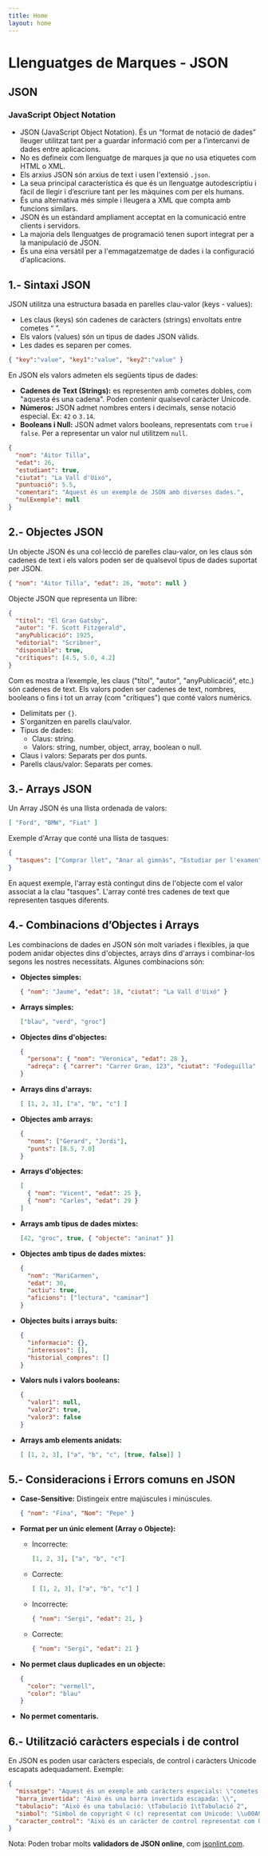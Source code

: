 ```yaml
---
title: Home
layout: home
---
```




# Llenguatges de Marques - JSON

## JSON

### JavaScript Object Notation

- JSON (JavaScript Object Notation). És un “format de notació de dades” lleuger utilitzat tant per a guardar informació com per a l’intercanvi de dades entre aplicacions.
- No es defineix com llenguatge de marques ja que no usa etiquetes com HTML o XML.
- Els arxius JSON són arxius de text i usen l'extensió `.json`.
- La seua principal característica és que és un llenguatge autodescriptiu i fàcil de llegir i d’escriure tant per les màquines com per els humans.
- És una alternativa més simple i lleugera a XML que compta amb funcions similars.
- JSON és un estàndard ampliament acceptat en la comunicació entre clients i servidors.
- La majoria dels llenguatges de programació tenen suport integrat per a la manipulació de JSON.
- És una eina versàtil per a l'emmagatzematge de dades i la configuració d'aplicacions.

## 1.- Sintaxi JSON

JSON utilitza una estructura basada en parelles clau-valor (keys - values):

- Les claus (keys) són cadenes de caràcters (strings) envoltats entre cometes “ ”.
- Els valors (values) són un tipus de dades JSON vàlids.
- Les dades es separen per comes.

```json
{ "key":"value", "key1":"value", "key2":"value" }
```

En JSON els valors admeten els següents tipus de dades:

- **Cadenes de Text (Strings):** es representen amb cometes dobles, com "aquesta és una cadena". Poden contenir qualsevol caràcter Unicode.
- **Números:** JSON admet nombres enters i decimals, sense notació especial. Ex: `42` o `3.14`.
- **Booleans i Null:** JSON admet valors booleans, representats com `true` i `false`. Per a representar un valor nul utilitzem `null`.

```json
{
  "nom": "Aitor Tilla",
  "edat": 26,
  "estudiant": true,
  "ciutat": "La Vall d'Uixó",
  "puntuació": 5.5,
  "comentari": "Aquest és un exemple de JSON amb diverses dades.",
  "nulExemple": null
}
```

## 2.- Objectes JSON

Un objecte JSON és una col·lecció de parelles clau-valor, on les claus són cadenes de text i els valors poden ser de qualsevol tipus de dades suportat per JSON.

```json
{ "nom": "Aitor Tilla", "edat": 26, "moto": null }
```

Objecte JSON que representa un llibre:

```json
{
  "títol": "El Gran Gatsby",
  "autor": "F. Scott Fitzgerald",
  "anyPublicació": 1925,
  "editorial": "Scribner",
  "disponible": true,
  "crítiques": [4.5, 5.0, 4.2]
}
```

Com es mostra a l’exemple, les claus ("títol", "autor", "anyPublicació", etc.) són cadenes de text. Els valors poden ser cadenes de text, nombres, booleans o fins i tot un array (com "crítiques") que conté valors numèrics.

- Delimitats per `{}`.
- S'organitzen en parells clau/valor.
- Tipus de dades:
  - Claus: string.
  - Valors: string, number, object, array, boolean o null.
- Claus i valors: Separats per dos punts.
- Parells claus/valor: Separats per comes.

## 3.- Arrays JSON

Un Array JSON és una llista ordenada de valors:

```json
[ "Ford", "BMW", "Fiat" ]
```

Exemple d'Array que conté una llista de tasques:

```json
{
  "tasques": ["Comprar llet", "Anar al gimnàs", "Estudiar per l'examen"]
}
```

En aquest exemple, l'array està contingut dins de l'objecte com el valor associat a la clau "tasques". L'array conté tres cadenes de text que representen tasques diferents.

## 4.- Combinacions d’Objectes i Arrays

Les combinacions de dades en JSON són molt variades i flexibles, ja que podem anidar objectes dins d'objectes, arrays dins d'arrays i combinar-los segons les nostres necessitats. Algunes combinacions són:

- **Objectes simples:**
  ```json
  { "nom": "Jaume", "edat": 18, "ciutat": "La Vall d'Uixó" }
  ```

- **Arrays simples:**
  ```json
  ["blau", "verd", "groc"]
  ```

- **Objectes dins d'objectes:**
  ```json
  {
    "persona": { "nom": "Veronica", "edat": 28 },
    "adreça": { "carrer": "Carrer Gran, 123", "ciutat": "Fodeguilla" }
  }
  ```

- **Arrays dins d'arrays:**
  ```json
  [ [1, 2, 3], ["a", "b", "c"] ]
  ```

- **Objectes amb arrays:**
  ```json
  {
    "noms": ["Gerard", "Jordi"],
    "punts": [8.5, 7.0]
  }
  ```

- **Arrays d'objectes:**
  ```json
  [
    { "nom": "Vicent", "edat": 25 },
    { "nom": "Carles", "edat": 29 }
  ]
  ```

- **Arrays amb tipus de dades mixtes:**
  ```json
  [42, "groc", true, { "objecte": "aninat" }]
  ```

- **Objectes amb tipus de dades mixtes:**
  ```json
  {
    "nom": "MariCarmen",
    "edat": 30,
    "actiu": true,
    "aficions": ["lectura", "caminar"]
  }
  ```

- **Objectes buits i arrays buits:**
  ```json
  {
    "informacio": {},
    "interessos": [],
    "historial_compres": []
  }
  ```

- **Valors nuls i valors booleans:**
  ```json
  {
    "valor1": null,
    "valor2": true,
    "valor3": false
  }
  ```

- **Arrays amb elements anidats:**
  ```json
  [ [1, 2, 3], ["a", "b", "c", [true, false]] ]
  ```

## 5.- Consideracions i Errors comuns en JSON

- **Case-Sensitive:** Distingeix entre majúscules i minúscules.
  ```json
  { "nom": "Fina", "Nom": "Pepe" }
  ```

- **Format per un únic element (Array o Objecte):**
  - Incorrecte:
    ```json
    [1, 2, 3], ["a", "b", "c"]
    ```

  - Correcte:
    ```json
    [ [1, 2, 3], ["a", "b", "c"] ]
    ```

  - Incorrecte:
    ```json
    { "nom": "Sergi", "edat": 21, }
    ```

  - Correcte:
    ```json
    { "nom": "Sergi", "edat": 21 }
    ```

- **No permet claus duplicades en un objecte:**
  ```json
  {
    "color": "vermell",
    "color": "blau"
  }
  ```

- **No permet comentaris.**

## 6.- Utilització caràcters especials i de control

En JSON es poden usar caràcters especials, de control i caràcters Unicode escapats adequadament. Exemple:

```json
{
  "missatge": "Aquest és un exemple amb caràcters especials: \"cometes dobles\". També conté línies noves:\nLínia 1\nLínia 2",
  "barra_invertida": "Això és una barra invertida escapada: \\",
  "tabulacio": "Això és una tabulació: \tTabulació 1\tTabulació 2",
  "simbol": "Símbol de copyright © (c) representat com Unicode: \\u00A9",
  "caracter_control": "Això és un caràcter de control representat com Unicode: \\u20AC"
}
```

Nota: Poden trobar molts **validadors de JSON online**, com [jsonlint.com](https://jsonlint.com).

